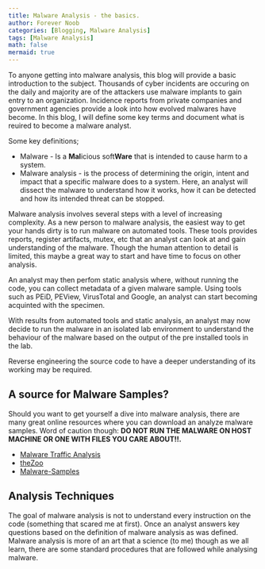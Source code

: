 ```yaml
---
title: Malware Analysis - the basics.
author: Forever Noob
categories: [Blogging, Malware Analysis]
tags: [Malware Analysis]
math: false
mermaid: true
---
```


<p>To anyone getting into malware analysis, this blog will provide a basic introduction to the subject. Thousands of cyber incidents are occuring on the daily and majority are of the attackers use malware implants to gain entry to an organization. Incidence reports from private companies and government agencies provide a look into how evolved malwares have become. In this blog, I will define some key terms and document what is reuired to become a malware analyst. </p>

<p>Some key definitions; 
    <ul>
    <li>Malware - Is a <b>Mal</b>icious soft<b>Ware</b> that is intended to cause harm to a system. </li>
    <li>Malware analysis - is the process of determining the origin, intent and impact that a specific malware does to a system. Here, an analyst will dissect the malware to understand how it works, how it can be detected and how its intended threat can be stopped. </li>
    </ul> </p>
<p>Malware analysis involves several steps with a level of increasing complexity. As a new person to malware analysis, the easiest way to get your hands dirty is to run malware on automated tools. These tools provides reports, register artifacts, mutex, etc that an analyst can look at and gain understanding of the malware. Though the human attention to detail is limited, this maybe a great way to start and have time to focus on other analysis. </p>

<p>An analyst may then perfom static analysis where, without running the code, you can collect metadata of a given malware sample. Using tools such as PEiD, PEView, VirusTotal and Google, an analyst can start becoming acquinted with the specimen. </p>

<p>With results from automated tools and static analysis, an analyst may now decide to run the malware in an isolated lab environment to understand the behaviour of the malware based on the output of the pre installed tools in the lab. </p>

<p>Reverse engineering the source code to have a deeper understanding of its working may be required. </p>

<h2>A source for Malware Samples?</h2>

<p>Should you want to get yourself a dive into malware analysis, there are many great online resources where you can download an analyze  malware samples. Word of caution though: <b>DO NOT RUN THE MALWARE ON HOST MACHINE OR ONE WITH FILES YOU CARE ABOUT!!. </b>
    <ul>
    <li><a href="https://www.malware-traffic-analysis.net">Malware Traffic Analysis</a> </li>
    <li><a href="https://github.com/ytisf/theZoo">theZoo</a> </li>
    <li><a href="https://github.com/fabrimagic72/malware-samples">Malware-Samples</a> </li>
    </ul>
</p>

<h2>Analysis Techniques</h2>

<p>The goal of malware analysis is not to understand every instruction on the code (something that scared me at first). Once an analyst answers key questions based on the definition of malware analysis as was defined. Malware analysis is more of an art that a science (to me) though as we all learn, there are some standard procedures that are followed while analysing malware. </p>

<p></p>